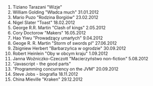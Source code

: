 1. Tiziano Tarazani "Wizje"
2. William Golding "Władca much" 31.01.2012
3. Mario Puzo "Rodzina Borgiów" 23.02.2012
4. Nigel Slater "Toast" 18.02.2012
5. George R.R. Martin "Clash of kings" 2.05.2012
6. Cory Doctorow "Makers" 16.05.2012
7. Hao Yiwu "Prowadzący umarłych" 9.04.2012
8. Geoge R. R. Martin "Storm of swords pI" 27.06.2012
9. Zbigniew Herbert "Barbarzyńca w ogrodzie" 30.09.2012
10. Robert Heinlein "Oby w obcym kraju" 1.09.2012
11. Janna Woźniczko-Czeczott "Macierzyństwo non-fiction" 5.08.2012
12. "Javascript - the good parts"
13. "Programming concurrency on the JVM" 20.09.2012
14. Steve Jobs - biografia 18.11.2012
15. China Mieville "Kraken" 29.12.2012

